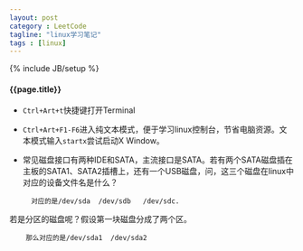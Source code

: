 ```yaml
---
layout: post
category : LeetCode
tagline: "linux学习笔记"
tags : [linux]
---
```

{% include JB/setup %}

<h4>{{page.title}}</h4>

* `Ctrl+Art+t`快捷键打开Terminal
* `Ctrl+Art+F1-F6`进入纯文本模式，便于学习linux控制台，节省电脑资源。文本模式输入`startx`尝试启动X Window。
* 常见磁盘接口有两种IDE和SATA，主流接口是SATA。若有两个SATA磁盘插在主板的SATA1、SATA2插槽上，还有一个USB磁盘，问，这三个磁盘在linux中对应的设备文件名是什么？
	
		对应的是/dev/sda  /dev/sdb   /dev/sdc.

若是分区的磁盘呢？假设第一块磁盘分成了两个区。
		
		那么对应的是/dev/sda1  /dev/sda2


